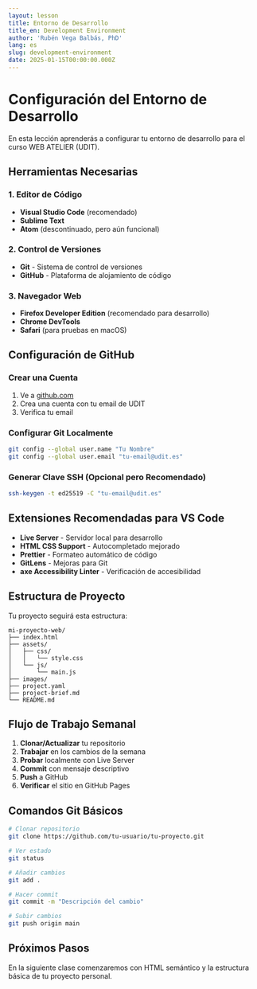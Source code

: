 ```yaml
---
layout: lesson
title: Entorno de Desarrollo
title_en: Development Environment
author: 'Rubén Vega Balbás, PhD'
lang: es
slug: development-environment
date: 2025-01-15T00:00:00.000Z
---
```


# Configuración del Entorno de Desarrollo

En esta lección aprenderás a configurar tu entorno de desarrollo para el curso WEB ATELIER (UDIT).

## Herramientas Necesarias

### 1. Editor de Código

- **Visual Studio Code** (recomendado)
- **Sublime Text**
- **Atom** (descontinuado, pero aún funcional)

### 2. Control de Versiones

- **Git** - Sistema de control de versiones
- **GitHub** - Plataforma de alojamiento de código

### 3. Navegador Web

- **Firefox Developer Edition** (recomendado para desarrollo)
- **Chrome DevTools**
- **Safari** (para pruebas en macOS)

## Configuración de GitHub

### Crear una Cuenta

1. Ve a [github.com](https://github.com)
2. Crea una cuenta con tu email de UDIT
3. Verifica tu email

### Configurar Git Localmente

```bash
git config --global user.name "Tu Nombre"
git config --global user.email "tu-email@udit.es"
```

### Generar Clave SSH (Opcional pero Recomendado)

```bash
ssh-keygen -t ed25519 -C "tu-email@udit.es"
```

## Extensiones Recomendadas para VS Code

- **Live Server** - Servidor local para desarrollo
- **HTML CSS Support** - Autocompletado mejorado
- **Prettier** - Formateo automático de código
- **GitLens** - Mejoras para Git
- **axe Accessibility Linter** - Verificación de accesibilidad

## Estructura de Proyecto

Tu proyecto seguirá esta estructura:

```
mi-proyecto-web/
├── index.html
├── assets/
│   ├── css/
│   │   └── style.css
│   └── js/
│       └── main.js
├── images/
├── project.yaml
├── project-brief.md
└── README.md
```

## Flujo de Trabajo Semanal

1. **Clonar/Actualizar** tu repositorio
2. **Trabajar** en los cambios de la semana
3. **Probar** localmente con Live Server
4. **Commit** con mensaje descriptivo
5. **Push** a GitHub
6. **Verificar** el sitio en GitHub Pages

## Comandos Git Básicos

```bash
# Clonar repositorio
git clone https://github.com/tu-usuario/tu-proyecto.git

# Ver estado
git status

# Añadir cambios
git add .

# Hacer commit
git commit -m "Descripción del cambio"

# Subir cambios
git push origin main
```

## Próximos Pasos

En la siguiente clase comenzaremos con HTML semántico y la estructura básica de tu proyecto personal.
